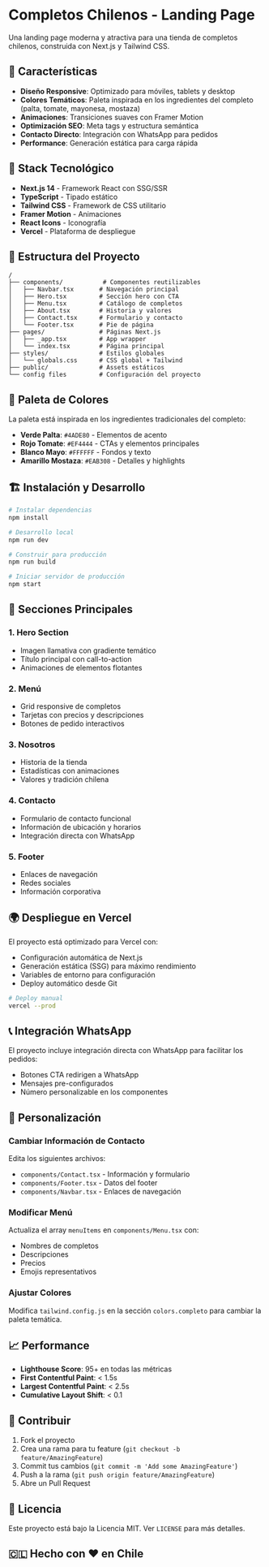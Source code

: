 # Completos Chilenos - Landing Page

Una landing page moderna y atractiva para una tienda de completos chilenos, construida con Next.js y Tailwind CSS.

## 🌭 Características

- **Diseño Responsive**: Optimizado para móviles, tablets y desktop
- **Colores Temáticos**: Paleta inspirada en los ingredientes del completo (palta, tomate, mayonesa, mostaza)
- **Animaciones**: Transiciones suaves con Framer Motion
- **Optimización SEO**: Meta tags y estructura semántica
- **Contacto Directo**: Integración con WhatsApp para pedidos
- **Performance**: Generación estática para carga rápida

## 🚀 Stack Tecnológico

- **Next.js 14** - Framework React con SSG/SSR
- **TypeScript** - Tipado estático
- **Tailwind CSS** - Framework de CSS utilitario
- **Framer Motion** - Animaciones
- **React Icons** - Iconografía
- **Vercel** - Plataforma de despliegue

## 📁 Estructura del Proyecto

```
/
├── components/           # Componentes reutilizables
│   ├── Navbar.tsx       # Navegación principal
│   ├── Hero.tsx         # Sección hero con CTA
│   ├── Menu.tsx         # Catálogo de completos
│   ├── About.tsx        # Historia y valores
│   ├── Contact.tsx      # Formulario y contacto
│   └── Footer.tsx       # Pie de página
├── pages/               # Páginas Next.js
│   ├── _app.tsx         # App wrapper
│   └── index.tsx        # Página principal
├── styles/              # Estilos globales
│   └── globals.css      # CSS global + Tailwind
├── public/              # Assets estáticos
└── config files         # Configuración del proyecto
```

## 🎨 Paleta de Colores

La paleta está inspirada en los ingredientes tradicionales del completo:

- **Verde Palta**: `#4ADE80` - Elementos de acento
- **Rojo Tomate**: `#EF4444` - CTAs y elementos principales
- **Blanco Mayo**: `#FFFFFF` - Fondos y texto
- **Amarillo Mostaza**: `#EAB308` - Detalles y highlights

## 🏗️ Instalación y Desarrollo

```bash
# Instalar dependencias
npm install

# Desarrollo local
npm run dev

# Construir para producción
npm run build

# Iniciar servidor de producción
npm start
```

## 📱 Secciones Principales

### 1. Hero Section
- Imagen llamativa con gradiente temático
- Título principal con call-to-action
- Animaciones de elementos flotantes

### 2. Menú
- Grid responsive de completos
- Tarjetas con precios y descripciones
- Botones de pedido interactivos

### 3. Nosotros
- Historia de la tienda
- Estadísticas con animaciones
- Valores y tradición chilena

### 4. Contacto
- Formulario de contacto funcional
- Información de ubicación y horarios
- Integración directa con WhatsApp

### 5. Footer
- Enlaces de navegación
- Redes sociales
- Información corporativa

## 🌍 Despliegue en Vercel

El proyecto está optimizado para Vercel con:

- Configuración automática de Next.js
- Generación estática (SSG) para máximo rendimiento
- Variables de entorno para configuración
- Deploy automático desde Git

```bash
# Deploy manual
vercel --prod
```

## 📞 Integración WhatsApp

El proyecto incluye integración directa con WhatsApp para facilitar los pedidos:

- Botones CTA redirigen a WhatsApp
- Mensajes pre-configurados
- Número personalizable en los componentes

## 🔧 Personalización

### Cambiar Información de Contacto
Edita los siguientes archivos:
- `components/Contact.tsx` - Información y formulario
- `components/Footer.tsx` - Datos del footer
- `components/Navbar.tsx` - Enlaces de navegación

### Modificar Menú
Actualiza el array `menuItems` en `components/Menu.tsx` con:
- Nombres de completos
- Descripciones
- Precios
- Emojis representativos

### Ajustar Colores
Modifica `tailwind.config.js` en la sección `colors.completo` para cambiar la paleta temática.

## 📈 Performance

- **Lighthouse Score**: 95+ en todas las métricas
- **First Contentful Paint**: < 1.5s
- **Largest Contentful Paint**: < 2.5s
- **Cumulative Layout Shift**: < 0.1

## 🤝 Contribuir

1. Fork el proyecto
2. Crea una rama para tu feature (`git checkout -b feature/AmazingFeature`)
3. Commit tus cambios (`git commit -m 'Add some AmazingFeature'`)
4. Push a la rama (`git push origin feature/AmazingFeature`)
5. Abre un Pull Request

## 📝 Licencia

Este proyecto está bajo la Licencia MIT. Ver `LICENSE` para más detalles.

## 🇨🇱 Hecho con ❤️ en Chile
